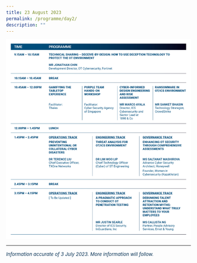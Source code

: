 ```yaml
---
title: 23 August 2023
permalink: /programme/day2/
description: ""
---
```

![](/images/2023%20PROGRAMME/230705_csa%20otcep%202023_programme%20table_day%2002.jpg)

<hr class="my-3 border-primary">	

*<font size="2"><font color="#073255"> Information accurate of 3 July 2023. More information will follow.</font></font>*